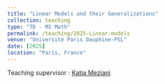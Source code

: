 ```yaml
---
title: "Linear Models and their Generalizations"
collection: teaching
type: "TD - M1 Math"
permalink: /teaching/2025-Linear-models
venue: "Université Paris Dauphine-PSL"
date: [2025]
location: "Paris, France"
---
```


Teaching supervisor : [Katia Meziani](https://sites.google.com/site/katiameziani00/)

